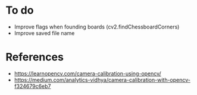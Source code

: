 # To do
- Improve flags when founding boards (cv2.findChessboardCorners)
- Improve saved file name

# References
- https://learnopencv.com/camera-calibration-using-opencv/
- https://medium.com/analytics-vidhya/camera-calibration-with-opencv-f324679c6eb7


